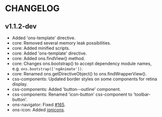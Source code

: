 
CHANGELOG
====

v1.1.2-dev
----

 * Added 'ons-template' directive.
 * core: Removed several memory leak possibilities.
 * core: Added minified scripts.
 * core: Added 'ons-template' directive.
 * core: Added ons.findView() method.
 * core: Changes ons.bootstrap() to accept dependency module names, e.g. `ons.bootstrap(['ngAnimate'])`.
 * core: Renamed ons.getDirectiveObject() to ons.findWrapperView().
 * css-components: Updated border styles on some components for retina display.
 * css-components: Added 'button--outline' component.
 * css-components: Renamed 'icon-button' css-component to 'toolbar-button'.
 * ons-navigator: Fixed [#165](https://github.com/OnsenUI/OnsenUI/issues/165).
 * ons-icon: Added [ionicons](http://ionicons.com).

